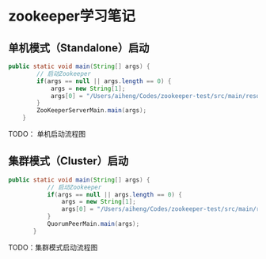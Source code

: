 # zookeeper学习笔记

## 单机模式（Standalone）启动

```java
public static void main(String[] args) {
        // 启动Zookeeper
        if(args == null || args.length == 0) {
            args = new String[1];
            args[0] = "/Users/aiheng/Codes/zookeeper-test/src/main/resources/zk.properties";
        }
        ZooKeeperServerMain.main(args);
    }
```

TODO： 单机启动流程图

## 集群模式（Cluster）启动

```java
public static void main(String[] args) {
           // 启动Zookeeper
           if(args == null || args.length == 0) {
               args = new String[1];
               args[0] = "/Users/aiheng/Codes/zookeeper-test/src/main/resources/zoo1.properties";
           }
           QuorumPeerMain.main(args);
       }
```

TODO：集群模式启动流程图



